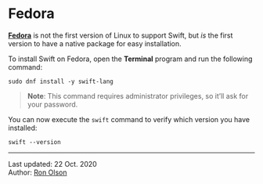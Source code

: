# Fedora

[**Fedora**](https://getfedora.org) is not the first version of Linux to support Swift, but _is_ the first version to have a native package for easy installation.


To install Swift on Fedora, open the **Terminal** program and run the following command:

```
sudo dnf install -y swift-lang
```

> **Note**: This command requires administrator privileges, so it’ll ask for your password.

You can now execute the `swift` command to verify which version you have installed:

```
swift --version
```

---

Last updated: 22 Oct. 2020 \
Author: [Ron Olson](https://github.com/tachoknight)
